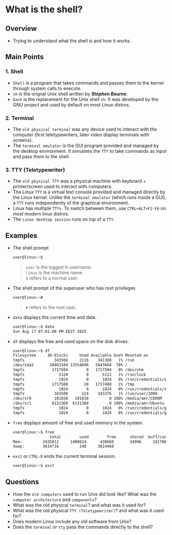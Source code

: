 # What is the shell?

## Overview
- Trying to understand what the shell is and how it works.

## Main Points
### 1. Shell
- `Shell` is a program that takes commands and passes them to the kernel through system calls to execute.
- `sh` is the orignal Unix shell written by ***Stephen Bourne***.
- `bash` is the replacement for the Unix shell `sh`. It was developed by the GNU project and used by default on most Linux distros.

### 2. Terminal
- The `old physical terminal` was any device used to interact with the computer (first teletypewriters, later video display terminals with screens). 
- The `terminal emulator` is the GUI program provided and managed by the desktop environment. It simulates the `TTY` to take commands as input and pass them to the shell.

### 3. TTY (Teletypewriter)
- The `old physical TTY` was a physical machine with keyboard + printer/screen used to interact with computers.
- The Linux `TTY` is a virtual text console provided and managed directly by the Linux kernel. Unlike the `terminal emulator` (which runs inside a GUI), a `TTY` runs independently of the graphical environment.
- Linux has multiple `TTYs`. To switch between them, use `CTRL+ALT+F2-F6` on most modern linux distros.
- The `Linux desktop session` runs on top of a `TTY`.

## Examples
- The shell prompt
  ```bash
  user@linux:~$
  ```
  > `user` is the logged in username.\
  > `linux` is the machine name.\
  > `$` refers to a normal user.

- The shell prompt of the superuser who has root privileges
  ```bash
  user@linux:~#
  ```
  > `#` refers to the root user.

- `date` displays the current time and date.
  ```bash
  user@linux:~$ date
  Sun Aug 17 07:01:08 PM EEST 2025
  ```

- `df` displays the free and used space on the disk drives.
  ```bash
  user@linux:~$ df
  Filesystem     1K-blocks     Used Available Use% Mounted on
  tmpfs             343504     2116    341388   1% /run
  /dev/sda2       20463184 13554696   5843684  70% /
  tmpfs            1717504        0   1717504   0% /dev/shm
  tmpfs               5120        8      5112   1% /run/lock
  tmpfs               1024        0      1024   0% /run/credentials/systemd-journald.service
  tmpfs            1717508       28   1717480   1% /tmp
  tmpfs               1024        0      1024   0% /run/credentials/systemd-resolved.service
  tmpfs             343500      124    343376   1% /run/user/1000
  /dev/sr0          101838   101838         0 100% /media/amr/CDROM
  /dev/sr1         6131368  6131368         0 100% /media/amr/Ubuntu 25.04 amd64
  tmpfs               1024        0      1024   0% /run/credentials/getty@tty3.service
  tmpfs               1024        0      1024   0% /run/credentials/getty@tty6.service
  ```

- `free` displays amount of free and used memory in the system.
  ```bash
  user@linux:~$ free
                  total        used        free      shared  buff/cache   available
  Mem:         3435012     1400624      438660       34996     1917868     2034388
  Swap:        3614716         248     3614468
  ```

- `exit` or `CTRL-D` ends the current terminal session.
  ```bash
  user@linux:~$ exit
  ```
## Questions
- How the `old computers` used to run Unix did look like? What was the `computer architecture` and `components`?
- What was the old physical `terminal`? and what was it used for?
- What was the old physical `TTY (Teletypewriter)`? and what was it used for?
- Does modern Linux include any old software from Unix?
- Does the `terminal` or `tty` pass the commands directly to the shell?
